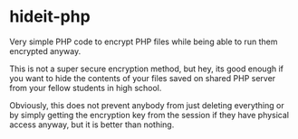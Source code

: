 # hideit-php

Very simple PHP code to encrypt PHP files while being able to run them encrypted anyway.

This is not a super secure encryption method, but hey, its good enough if you want to hide the contents of your files saved on shared PHP server from your fellow students in high school.

Obviously, this does not prevent anybody from just deleting everything or by simply getting the encryption key from the session if they have physical access anyway, but it is better than nothing.
